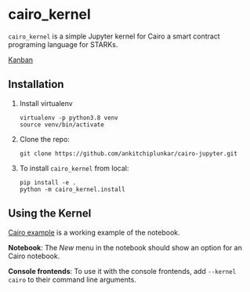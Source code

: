 cairo_kernel
===========

``cairo_kernel`` is a simple Jupyter kernel for Cairo a smart contract programing language for STARKs. 

[Kanban](https://ankitchiplunkar.notion.site/Cairo-kernel-starkware-py-5f64ee70cfde4578969c430bf1a14531)

Installation
------------
1. Install virtualenv

    ```
    virtualenv -p python3.8 venv
    source venv/bin/activate
    ```

2. Clone the repo:

    ```
    git clone https://github.com/ankitchiplunkar/cairo-jupyter.git
    ```

3. To install ``cairo_kernel`` from local:

    ```
    pip install -e .
    python -m cairo_kernel.install
    ```

Using the Kernel
---------------------

[Cairo example](https://github.com/ankitchiplunkar/cairo-jupyter/blob/master/Cairo%20example.ipynb) is a working example of the notebook.


**Notebook**: The *New* menu in the notebook should show an option for an Cairo notebook.

**Console frontends**: To use it with the console frontends, add ``--kernel cairo`` to
their command line arguments.

